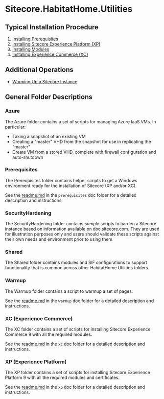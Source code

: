 # Sitecore.HabitatHome.Utilities

## Typical Installation Procedure

1. [Installing Prerequisites](prerequisites/readme.md)
2. [Installing Sitecore Experience Platform (XP)](xp/readme.md)
3. [Installing Modules](xp/installing-modules.md)
4. [Installing Experience Commerce (XC)](xc/readme.md)

## Additional Operations

- [Warming Up a Sitecore Instance](warmup/readme.md)

## General Folder Descriptions

### Azure

The Azure folder contains a set of scripts for managing Azure IaaS VMs. In particular:

- Taking a snapshot of an existing VM
- Creating a "master" VHD from the snapshot for use in replicating the "master"
- Create VM from a stored VHD, complete with firewall configuration and auto-shutdown

### Prerequisites

The Prerequisites folder contains helper scripts to get a Windows environment ready for the installation of Sitecore (XP and/or XC).

See the [readme.md](prerequisites/readme.md) in the `prerequisites` doc folder for a detailed description and instructions.

### SecurityHardening

The SecurityHardening folder contains _sample_ scripts to harden a Sitecore instance based on information available on doc.sitecore.com. They are used for illustration purposes only and users should validate these scripts against their own needs and environment prior to using them.

### Shared

The Shared folder contains modules and SIF configurations to support functionality that is common across other HabitatHome Utilities folders.

### Warmup

The Warmup folder contains a script to warmup a set of pages.

See the [readme.md](warmup/readme.md) in the `warmup` doc folder for a detailed description and instructions.

### XC (Experience Commerce)

The XC folder contains a set of scripts for installing Sitecore Experience Commerce 9 with all the required modules.

See the [readme.md](xc/readme.md) in the `xc` doc folder for a detailed description and instructions.

### XP (Experience Platform)

The XP folder contains a set of scripts for installing Sitecore Experience Platform 9 with all the required modules and certificates.

See the [readme.md](xp/readme.md) in the `xp` doc folder for a detailed description and instructions.
